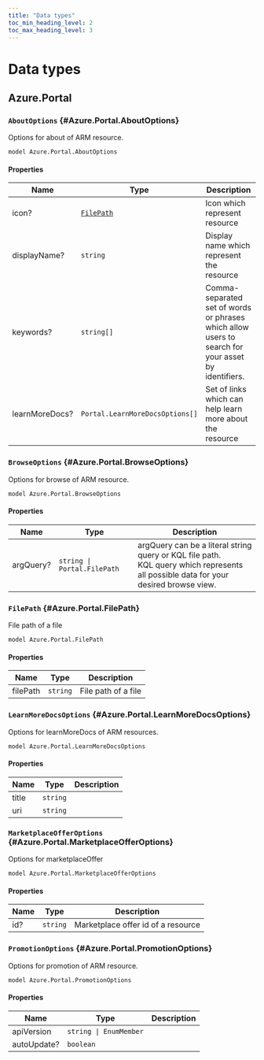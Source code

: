 ```yaml
---
title: "Data types"
toc_min_heading_level: 2
toc_max_heading_level: 3
---
```


# Data types

## Azure.Portal

### `AboutOptions` {#Azure.Portal.AboutOptions}

Options for about of ARM resource.

```typespec
model Azure.Portal.AboutOptions
```

#### Properties

| Name           | Type                                                | Description                                                                                        |
| -------------- | --------------------------------------------------- | -------------------------------------------------------------------------------------------------- |
| icon?          | [`FilePath`](./data-types.md#Azure.Portal.FilePath) | Icon which represent resource                                                                      |
| displayName?   | `string`                                            | Display name which represent the resource                                                          |
| keywords?      | `string[]`                                          | Comma-separated set of words or phrases which allow users to search for your asset by identifiers. |
| learnMoreDocs? | `Portal.LearnMoreDocsOptions[]`                     | Set of links which can help learn more about the resource                                          |

### `BrowseOptions` {#Azure.Portal.BrowseOptions}

Options for browse of ARM resource.

```typespec
model Azure.Portal.BrowseOptions
```

#### Properties

| Name      | Type                        | Description                                                                                                                              |
| --------- | --------------------------- | ---------------------------------------------------------------------------------------------------------------------------------------- |
| argQuery? | `string \| Portal.FilePath` | argQuery can be a literal string query or KQL file path.<br />KQL query which represents all possible data for your desired browse view. |

### `FilePath` {#Azure.Portal.FilePath}

File path of a file

```typespec
model Azure.Portal.FilePath
```

#### Properties

| Name     | Type     | Description         |
| -------- | -------- | ------------------- |
| filePath | `string` | File path of a file |

### `LearnMoreDocsOptions` {#Azure.Portal.LearnMoreDocsOptions}

Options for learnMoreDocs of ARM resources.

```typespec
model Azure.Portal.LearnMoreDocsOptions
```

#### Properties

| Name  | Type     | Description |
| ----- | -------- | ----------- |
| title | `string` |             |
| uri   | `string` |             |

### `MarketplaceOfferOptions` {#Azure.Portal.MarketplaceOfferOptions}

Options for marketplaceOffer

```typespec
model Azure.Portal.MarketplaceOfferOptions
```

#### Properties

| Name | Type     | Description                        |
| ---- | -------- | ---------------------------------- |
| id?  | `string` | Marketplace offer id of a resource |

### `PromotionOptions` {#Azure.Portal.PromotionOptions}

Options for promotion of ARM resource.

```typespec
model Azure.Portal.PromotionOptions
```

#### Properties

| Name        | Type                   | Description |
| ----------- | ---------------------- | ----------- |
| apiVersion  | `string \| EnumMember` |             |
| autoUpdate? | `boolean`              |             |
